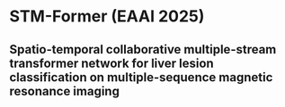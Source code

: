 # STM-Former (EAAI 2025)
## Spatio-temporal collaborative multiple-stream transformer network for liver lesion classification on multiple-sequence magnetic resonance imaging

